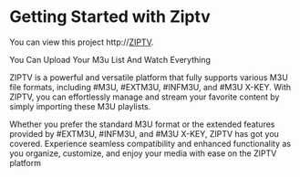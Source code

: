 # Getting Started with Ziptv


You can view this project  http://[ZIPTV](http://ziptv.infinityfreeapp.com/).




 You Can Upload Your M3u List  And Watch Everything


ZIPTV is a powerful and versatile platform that fully supports various M3U file formats, including #M3U, #EXTM3U, #INFM3U, and #M3U X-KEY. With ZIPTV, you can effortlessly manage and stream your favorite content by simply importing these M3U playlists. 

Whether you prefer the standard M3U format or the extended features provided by #EXTM3U, #INFM3U, and #M3U X-KEY, ZIPTV has got you covered. Experience seamless compatibility and enhanced functionality as you organize, customize, and enjoy your media with ease on the ZIPTV platform
